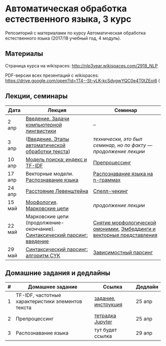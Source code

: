# Автоматическая обработка естественного языка, 3 курс
Репозиторий с материалами по курсу Автоматическая обработка естественного языка (2017/18 учебный год, 4 модуль).

## Материалы
Страница курса на wikispaces: http://nlp3year.wikispaces.com/2918_NLP

PDF-версии всех презентаций с wikispaces: https://drive.google.com/open?id=1T4--St-yLK-kcSdygwYQC0e4T0tZEoi6 (

## Лекции, семинары

|Дата|Лекция|Семинар|
|--|--|--|
|2 апр|[Введение. Задачи компьютерной лингвистики](https://goo.gl/ASJgth)|–|
|3 апр|([Введение. Этапы автоматической обработки текста](https://goo.gl/Rnftpu))|_технически, это был семинар, но по факту — продолжение лекции_|
|10 апр|[Модель поиска: индекс и TF-IDF](https://goo.gl/E8CHb5)|[Препроцессинг](./seminars/seminar1/Preprocessing.ipynb)|
|17 апр|Векторные модели. [Распознавание языка](https://goo.gl/RcaJQz)|[Распознавание языка на n-граммах](./seminars/seminar2/LangRecognition.ipynb)|
|24 апр|[Расстояние Левенштейна](https://goo.gl/LmYWdm)|[Спелл-чекинг](./seminars/seminar3/Spellcheck.ipynb)|
|15 май|[Морфология](https://goo.gl/vqF54E). [Марковские цепи](https://goo.gl/ZbZcYe)|_продолжение лекции_|
|22 май|Марковские цепи (продолжение-окончание). [Синтаксический парсинг: введение](https://goo.gl/WgZgua)|[Снятие морфологической омонимии](/seminars/seminar5/MEMM_viterbi.ipynb), [Эмбеддинги и векторные представления](./seminars/seminar5/Embedinngs.ipynb)|
|29 май|[Синтаксический парсинг: алгоритм CYK](https://goo.gl/WgZgua)|[Зависимостный парсинг](./seminars/seminar6/Dependencies.ipynb)|


## Домашние задания и дедлайны
|#|Домашнее задание|Ссылка|Дедлайн|
|--|--|--|--|
|1|TF-IDF, частотные характеристики элементов текста|[задание](https://docs.google.com/document/d/1QB8Ygh9oiqbtVyTz-vT-R0wgRwrLqXNf1WS5RbpTHLY/edit), [инструкция](https://docs.google.com/document/d/16GLEDqA2J2wejAYB-fBFZN24N6zoaXTXDJP56ZM3bI8/edit)|25 апр|
|2|Препроцессинг|[тетрадка Jupyter](./homeworks/HW_Preprocessing.ipynb)|25 апр|
|3|Распознавание языка|тут будет ссылка|29 апр|
